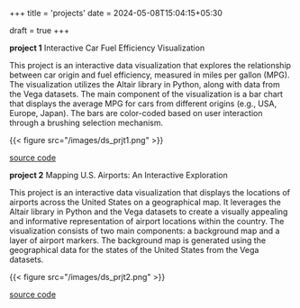 +++
title = 'projects'
date = 2024-05-08T15:04:15+05:30

draft = true
+++

**project 1**
Interactive Car Fuel Efficiency Visualization

This project is an interactive data visualization that explores the relationship between car origin and fuel efficiency, measured in miles per gallon (MPG). The visualization utilizes the Altair library in Python, along with data from the Vega datasets. The main component of the visualization is a bar chart that displays the average MPG for cars from different origins (e.g., USA, Europe, Japan). The bars are color-coded based on user interaction through a brushing selection mechanism.

{{< figure src="/images/ds_prjt1.png" >}}

[source code](https://github.com/NAjamsher/climate-data/blob/85583deb103e71ab49311329965761d58cc20796/barplot%20code)

**project 2**
Mapping U.S. Airports: An Interactive Exploration

This project is an interactive data visualization that displays the locations of airports across the United States on a geographical map. It leverages the Altair library in Python and the Vega datasets to create a visually appealing and informative representation of airport locations within the country. The visualization consists of two main components: a background map and a layer of airport markers. The background map is generated using the geographical data for the states of the United States from the Vega datasets.

{{< figure src="/images/ds_prjt2.png" >}}

[source code](https://github.com/NAjamsher/climate-data/blob/bee370d6d3e1ca84ecc21d6e92e8af071f636c0b/gis%20compound%20chart)
